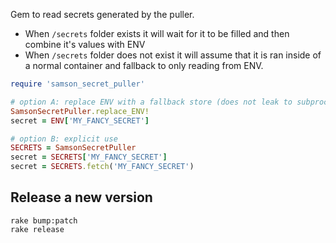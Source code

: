 Gem to read secrets generated by the puller.

 - When `/secrets` folder exists it will wait for it to be filled and then combine it's values with ENV
 - When `/secrets` folder does not exist it will assume that it is ran inside of a normal container and fallback to only reading from ENV.

```Ruby
require 'samson_secret_puller'

# option A: replace ENV with a fallback store (does not leak to subprocesses)
SamsonSecretPuller.replace_ENV!
secret = ENV['MY_FANCY_SECRET']

# option B: explicit use
SECRETS = SamsonSecretPuller
secret = SECRETS['MY_FANCY_SECRET']
secret = SECRETS.fetch('MY_FANCY_SECRET')
```

## Release a new version

```
rake bump:patch
rake release
```
